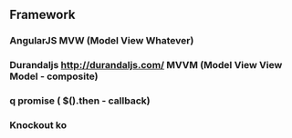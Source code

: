 ## Framework
### AngularJS MVW (Model View Whatever)
### Durandaljs http://durandaljs.com/ MVVM (Model View View Model - composite)
### q promise ( $().then - callback)
### Knockout ko
